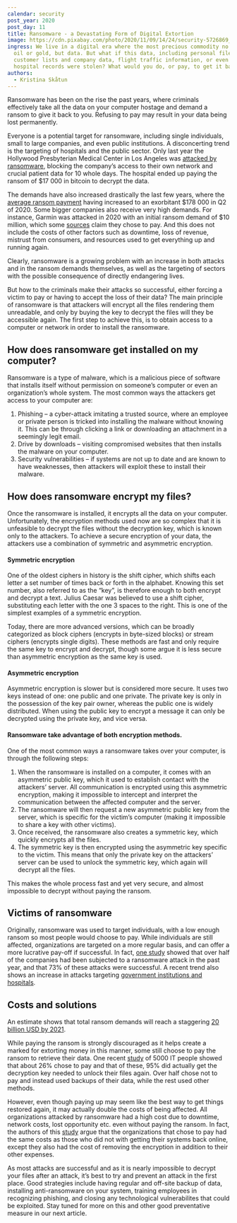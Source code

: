 ```yaml
---
calendar: security
post_year: 2020
post_day: 11
title: Ransomware - a Devastating Form of Digital Extortion
image: https://cdn.pixabay.com/photo/2020/11/09/14/24/security-5726869_1280.jpg
ingress: We live in a digital era where the most precious commodity no longer is
  oil or gold, but data. But what if this data, including personal files,
  customer lists and company data, flight traffic information, or even sensitive
  hospital records were stolen? What would you do, or pay, to get it back?
authors:
  - Kristina Skåtun
---
```

Ransomware has been on the rise the past years, where criminals effectively take all the data on your computer hostage and demand a ransom to give it back to you. Refusing to pay may result in your data being lost permanently. 

Everyone is a potential target for ransomware, including single individuals, small to large companies, and even public institutions. A disconcerting trend is the targeting of hospitals and the public sector. Only last year the Hollywood Presbyterian Medical Center in Los Angeles was [attacked by ransomware](https://sanfrancisco.cbslocal.com/2016/02/18/california-hospital-ransomware-attack-hackers/), blocking the company’s access to their own network and crucial patient data for 10 whole days. The hospital ended up paying the ransom of $17 000 in bitcoin to decrypt the data. 

The demands have also increased drastically the last few years, where the [average ransom payment](https://www.coveware.com/blog/q2-2020-ransomware-marketplace-report) having increased to an exorbitant $178 000 in Q2 of 2020. Some bigger companies also receive very high demands. For instance, Garmin was attacked in 2020 with an initial ransom demand of $10 million, which some [sources](https://www.bleepingcomputer.com/news/security/confirmed-garmin-received-decryptor-for-wastedlocker-ransomware/) claim they chose to pay. And this does not include the costs of other factors such as downtime, loss of revenue, mistrust from consumers, and resources used to get everything up and running again. 

Clearly, ransomware is a growing problem with an increase in both attacks and in the ransom demands themselves, as well as the targeting of sectors with the possible consequence of directly endangering lives. 

But how to the criminals make their attacks so successful, either forcing a victim to pay or having to accept the loss of their data? The main principle of ransomware is that attackers will encrypt all the files rendering them unreadable, and only by buying the key to decrypt the files will they be accessible again. The first step to achieve this, is to obtain access to a computer or network in order to install the ransomware. 

## How does ransomware get installed on my computer?

Ransomware is a type of malware, which is a malicious piece of software that installs itself without permission on someone’s computer or even an organization’s whole system. The most common ways the attackers get access to your computer are:

1. Phishing – a cyber-attack imitating a trusted source, where an employee or private person is tricked into installing the malware without knowing it. This can be through clicking a link or downloading an attachment in a seemingly legit email.
2. Drive by downloads – visiting compromised websites that then installs the malware on your computer.
3. Security vulnerabilities – if systems are not up to date and are known to have weaknesses, then attackers will exploit these to install their malware. 

## How does ransomware encrypt my files?

Once the ransomware is installed, it encrypts all the data on your computer. Unfortunately, the encryption methods used now are so complex that it is unfeasible to decrypt the files without the decryption key, which is known only to the attackers. To achieve a secure encryption of your data, the attackers use a combination of symmetric and asymmetric encryption. 

#### Symmetric encryption

One of the oldest ciphers in history is the shift cipher, which shifts each letter a set number of times back or forth in the alphabet. Knowing this set number, also referred to as the “key”, is therefore enough to both encrypt and decrypt a text. Julius Caesar was believed to use a shift cipher, substituting each letter with the one 3 spaces to the right. This is one of the simplest examples of a symmetric encryption. 

Today, there are more advanced versions, which can be broadly categorized as block ciphers (encrypts in byte-sized blocks) or stream ciphers (encrypts single digits). These methods are fast and only require the same key to encrypt and decrypt, though some argue it is less secure than asymmetric encryption as the same key is used. 

#### Asymmetric encryption

Asymmetric encryption is slower but is considered more secure. It uses two keys instead of one: one public and one private. The private key is only in the possession of the key pair owner, whereas the public one is widely distributed. When using the public key to encrypt a message it can only be decrypted using the private key, and vice versa.  

#### Ransomware take advantage of both encryption methods.

One of the most common ways a ransomware takes over your computer, is through the following steps:

1. When the ransomware is installed on a computer, it comes with an asymmetric public key, which it used to establish contact with the attackers’ server. All communication is encrypted using this asymmetric encryption, making it impossible to intercept and interpret the communication between the affected computer and the server. 
2. The ransomware will then request a new asymmetric public key from the server, which is specific for the victim’s computer (making it impossible to share a key with other victims). 
3. Once received, the ransomware also creates a symmetric key, which quickly encrypts all the files. 
4. The symmetric key is then encrypted using the asymmetric key specific to the victim. This means that only the private key on the attackers’ server can be used to unlock the symmetric key, which again will decrypt all the files. 

This makes the whole process fast and yet very secure, and almost impossible to decrypt without paying the ransom. 

## Victims of ransomware

Originally, ransomware was used to target individuals, with a low enough ransom so most people would choose to pay. While individuals are still affected, organizations are targeted on a more regular basis, and can offer a more lucrative pay-off if successful. In fact, [one study](https://news.sophos.com/en-us/2020/05/12/the-state-of-ransomware-2020/) showed that over half of the companies had been subjected to a ransomware attack in the past year, and that 73% of these attacks were successful. A recent trend also shows an increase in attacks targeting [government institutions and hospitals](https://edition.cnn.com/2020/10/28/politics/hospitals-targeted-ransomware-attacks/index.html).  

## Costs and solutions

An estimate shows that total ransom demands will reach a staggering [20 billion USD by 2021](https://cybersecurityventures.com/global-ransomware-damage-costs-predicted-to-reach-20-billion-usd-by-2021/). 

While paying the ransom is strongly discouraged as it helps create a marked for extorting money in this manner, some still choose to pay the ransom to retrieve their data. One recent [study](https://news.sophos.com/en-us/2020/05/12/the-state-of-ransomware-2020/) of 5000 IT people showed that about 26% chose to pay and that of these, 95% did actually get the decryption key needed to unlock their files again. Over half chose not to pay and instead used backups of their data, while the rest used other methods.

However, even though paying up may seem like the best way to get things restored again, it may actually double the costs of being affected. All organizations attacked by ransomware had a high cost due to downtime, network costs, lost opportunity etc. even without paying the ransom. In fact, the authors of this [study](https://news.sophos.com/en-us/2020/05/12/the-state-of-ransomware-2020/) argue that the organizations that chose to pay  had the same costs as those who did not with getting their systems back online, except they also had the cost of removing the encryption in addition to their other expenses.

As most attacks are successful and as it is nearly impossible to decrypt your files after an attack, it’s best to try and prevent an attack in the first place. Good strategies include having regular and off-site backup of data, installing anti-ransomware on your system, training employees in recognizing phishing, and closing any technological vulnerabilites that could be exploited. Stay tuned for more on this and other good preventative measure in our next article.